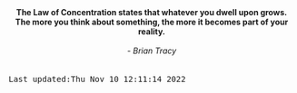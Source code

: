 
<div align="center"><b><span>The Law of Concentration states that whatever you dwell upon grows. The more you think about something, the more it becomes part of your reality.</span></b><br><br><i> - Brian Tracy</i></div>
<br><br><kbd>Last updated:Thu Nov 10 12:11:14 2022</kbd>